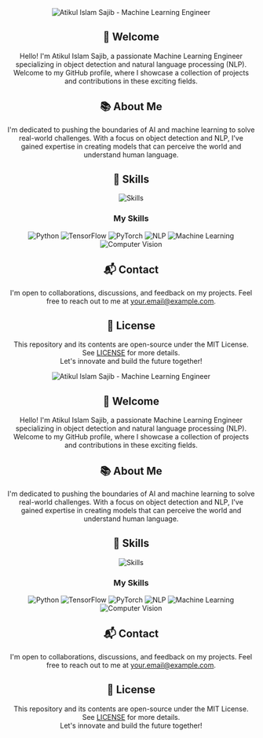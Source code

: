 <div align="center">
  <img src="header.png" alt="Atikul Islam Sajib - Machine Learning Engineer">
</div>

<h2 align="center">👋 Welcome</h2>

<p align="center">
  Hello! I'm Atikul Islam Sajib, a passionate Machine Learning Engineer specializing in object detection and natural language processing (NLP). Welcome to my GitHub profile, where I showcase a collection of projects and contributions in these exciting fields.
</p>

<h2 align="center">📚 About Me</h2>

<p align="center">
  I'm dedicated to pushing the boundaries of AI and machine learning to solve real-world challenges. With a focus on object detection and NLP, I've gained expertise in creating models that can perceive the world and understand human language.
</p>

<h2 align="center">🎯 Skills</h2>

<p align="center">
  <img src="skills.png" alt="Skills">
</p>

<h3 align="center">My Skills</h3>

<p align="center">
  <img src="https://img.icons8.com/color/36/000000/python--v1.png" alt="Python">
  <img src="https://img.icons8.com/color/36/000000/tensorflow.png" alt="TensorFlow">
  <img src="https://miro.medium.com/v2/resize:fit:1034/1*JupRAYk4Q2xyEBWVV4SNyg.jpeg" alt="PyTorch">
  <img src="https://img.icons8.com/color/36/000000/natural-language-processing.png" alt="NLP">
  <img src="https://img.icons8.com/color/36/000000/machine-learning-model.png" alt="Machine Learning">
  <img src="https://img.icons8.com/color/36/000000/computer-vision.png" alt="Computer Vision">
</p>

<h2 align="center">📬 Contact</h2>

<p align="center">
  I'm open to collaborations, discussions, and feedback on my projects. Feel free to reach out to me at <a href="mailto:your.email@example.com">your.email@example.com</a>.
</p>

<h2 align="center">📝 License</h2>

<p align="center">
  This repository and its contents are open-source under the MIT License. See <a href="LICENSE">LICENSE</a> for more details.<br>
  Let's innovate and build the future together!
</p>
<div align="center">
  <img src="header.png" alt="Atikul Islam Sajib - Machine Learning Engineer">
</div>

<h2 align="center">👋 Welcome</h2>

<p align="center">
  Hello! I'm Atikul Islam Sajib, a passionate Machine Learning Engineer specializing in object detection and natural language processing (NLP). Welcome to my GitHub profile, where I showcase a collection of projects and contributions in these exciting fields.
</p>

<h2 align="center">📚 About Me</h2>

<p align="center">
  I'm dedicated to pushing the boundaries of AI and machine learning to solve real-world challenges. With a focus on object detection and NLP, I've gained expertise in creating models that can perceive the world and understand human language.
</p>

<h2 align="center">🎯 Skills</h2>

<p align="center">
  <img src="skills.png" alt="Skills">
</p>

<h3 align="center">My Skills</h3>

<p align="center">
  <img src="https://img.icons8.com/color/48/000000/python--v1.png" alt="Python">
  <img src="https://img.icons8.com/color/48/000000/tensorflow.png" alt="TensorFlow">
  <img src="https://img.icons8.com/color/48/000000/pytorch.png" alt="PyTorch">
  <img src="https://img.icons8.com/color/48/000000/natural-language-processing.png" alt="NLP">
  <img src="https://img.icons8.com/color/48/000000/machine-learning-model.png" alt="Machine Learning">
  <img src="https://img.icons8.com/color/48/000000/computer-vision.png" alt="Computer Vision">
</p>

<h2 align="center">📬 Contact</h2>

<p align="center">
  I'm open to collaborations, discussions, and feedback on my projects. Feel free to reach out to me at <a href="mailto:your.email@example.com">your.email@example.com</a>.
</p>

<h2 align="center">📝 License</h2>

<p align="center">
  This repository and its contents are open-source under the MIT License. See <a href="LICENSE">LICENSE</a> for more details.<br>
  Let's innovate and build the future together!
</p>
